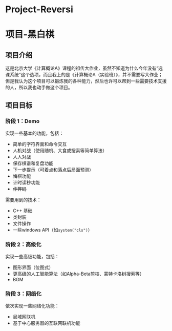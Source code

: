 # Project-Reversi

# 项目-黑白棋

## 项目介绍

这是北京大学《计算概论A》课程的祖传大作业，虽然不知道为什么今年没有“选课系统”这个选项，而且我上的是《计算概论A（实验班）》，并不需要写大作业；但是我认为这个项目可以锻炼我的各种能力，然后也许可以帮到一些需要技术支援的人，所以我也动手做这个项目。

## 项目目标

### 阶段 1：Demo

实现一些基本的功能，包括：
- 简单的字符界面和命令交互
- 人机对战（使用随机、大食或搜索等简单算法）
- 人人对战
- 保存棋谱和复盘功能
- 下一步提示（可着点和落点后局面预测）
- 悔棋功能
- 计时读秒功能
- ~~作弊码~~

需要用到的技术：
- C++ 基础
- 类封装
- 文件操作
- 一些windows API（如`system("cls")`）

### 阶段 2：高级化

实现一些高级功能，包括：
- 图形界面（位图式）
- 更高级的人工智能算法（如Alpha-Beta剪枝、蒙特卡洛树搜索等）
- BGM

### 阶段 3：网络化

依次实现一些网络化功能：
- 局域网联机
- 基于中心服务器的互联网联机功能